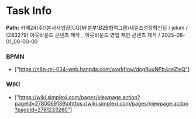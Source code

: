 # Task Info

**Path:** 카페24(주)\본사사업장\[CG]MI본부\B2B협력그룹\세일즈성장혁신팀 / jekim / [283279] 아웃바운드 콘텐츠 제작 _ 아웃바운드 영업 제안 콘텐츠 제작 / 2025-08-01_00-00-00

### BPMN
- ["https://n8n-mi-034-web.hanpda.com/workflow/dogRuuNPb4ceZivQ"]

### WIKI
- ["https://wiki.simplexi.com/pages/viewpage.action?pageId=2780069139\nhttps://wiki.simplexi.com/pages/viewpage.action?pageId=2761233260"]

